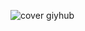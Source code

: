 ![cover giyhub](https://github.com/IvaK-BG/IvaK-BG/assets/132149269/cbb0c04c-6f3c-4496-808e-f7a1ac20c1d6)
